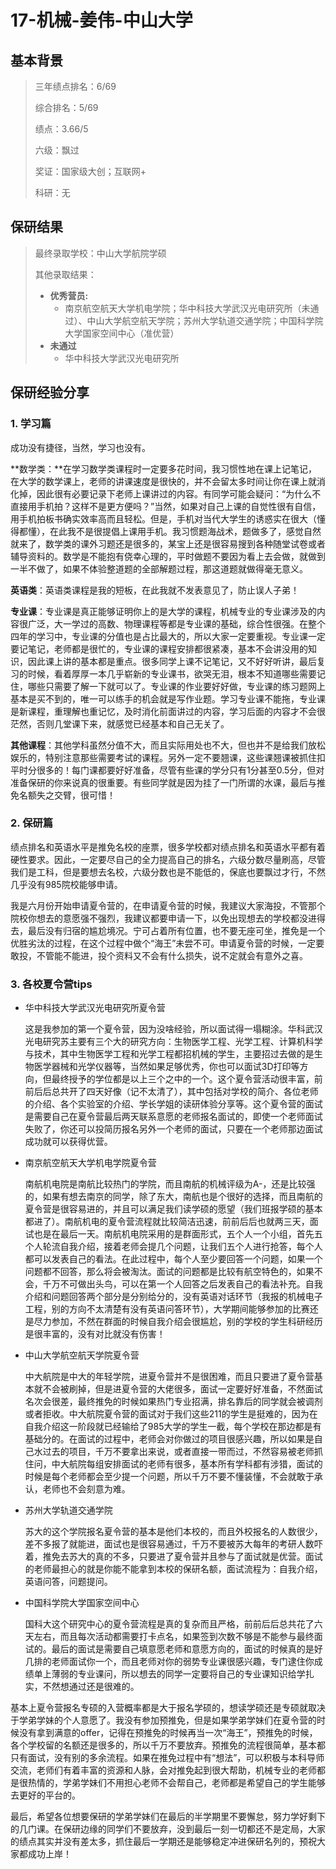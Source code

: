 # 17-机械-姜伟-中山大学



## 基本背景

> 三年绩点排名：6/69
>
> 综合排名：5/69
>
> 绩点：3.66/5
>
> 六级：飘过
>
> 奖证：国家级大创；互联网+
>
> 科研：无



## 保研结果

> 最终录取学校：中山大学航院学硕
>
> 其他录取结果：
>
> * **优秀营员:**
>   * 南京航空航天大学机电学院；华中科技大学武汉光电研究所（未通过）、中山大学航空航天学院；苏州大学轨道交通学院；中国科学院大学国家空间中心（准优营）
> * **未通过**
>   * 华中科技大学武汉光电研究所



## 保研经验分享

### 1. 学习篇

成功没有捷径，当然，学习也没有。

**数学类：**在学习数学类课程时一定要多花时间，我习惯性地在课上记笔记，在大学的数学课上，老师的讲课速度是很快的，并不会留太多时间让你在课上就消化掉，因此很有必要记录下老师上课讲过的内容。有同学可能会疑问：“为什么不直接用手机拍？这样不是更方便吗？”当然，如果对自己上课的自觉性很有自信，用手机拍板书确实效率高而且轻松。但是，手机对当代大学生的诱惑实在很大（懂得都懂），在此我不是很提倡上课用手机。我习惯题海战术，题做多了，感觉自然就来了，数学类的课外习题还是很多的，某宝上还是很容易搜到各种随堂试卷或者辅导资料的。数学是不能抱有侥幸心理的，平时做题不要因为看上去会做，就做到一半不做了，如果不体验整道题的全部解题过程，那这道题就做得毫无意义。

**英语类**：英语类课程是我的短板，在此我就不发表意见了，防止误人子弟！

**专业课**：专业课是真正能够证明你上的是大学的课程，机械专业的专业课涉及的内容很广泛，大一学过的高数、物理课程等都是专业课的基础，综合性很强。在整个四年的学习中，专业课的分值也是占比最大的，所以大家一定要重视。专业课一定要记笔记，老师都是很忙的，专业课的课程安排都很紧凑，基本不会讲没用的知识，因此课上讲的基本都是重点。很多同学上课不记笔记，又不好好听讲，最后复习的时候，看着厚厚一本几乎崭新的专业课书，欲哭无泪，根本不知道哪些需要记住，哪些只需要了解一下就可以了。专业课的作业要好好做，专业课的练习题网上基本是买不到的，唯一可以练手的机会就是写作业题。学习专业课不能拖，专业课是新课程，重理解也重记忆，及时消化前面讲过的内容，学习后面的内容才不会很茫然，否则几堂课下来，就感觉已经基本和自己无关了。

**其他课程**：其他学科虽然分值不大，而且实际用处也不大，但也并不是给我们放松娱乐的，特别注意那些需要考试的课程。另外一定不要翘课，这些课翘课被抓住扣平时分很多的！每门课都要好好准备，尽管有些课的学分只有1分甚至0.5分，但对准备保研的你来说真的很重要。有些同学就是因为挂了一门所谓的水课，最后与推免名额失之交臂，很可惜！



### 2. 保研篇

绩点排名和英语水平是推免名校的座票，很多学校都对绩点排名和英语水平都有着硬性要求。因此，一定要尽自己的全力提高自己的排名，六级分数尽量刷高，尽管我们是工科，但是要想去名校，六级分数也是不能低的，保底也要飘过才行，不然几乎没有985院校能够申请。

我是六月份开始申请夏令营的，在申请夏令营的时候，我建议大家海投，不管那个院校你想去的意愿强不强烈，我建议都要申请一下，以免出现想去的学校都没进得去，最后没有归宿的尴尬境况。宁可占着所有位置，也不要无座可坐，推免是一个优胜劣汰的过程，在这个过程中做个“海王”未尝不可。申请夏令营的时候，一定要敢投，不管能不能进，投个资料又不会有什么损失，说不定就会有意外之喜。



### 3. 各校夏令营tips

* 华中科技大学武汉光电研究所夏令营

  这是我参加的第一个夏令营，因为没啥经验，所以面试得一塌糊涂。华科武汉光电研究苏主要有三个大的研究方向：生物医学工程、光学工程、计算机科学与技术，其中生物医学工程和光学工程都招机械的学生，主要招过去做的是生物医学器械和光学仪器等，当然如果足够优秀，你也可以面试3D打印等方向，但最终授予的学位都是以上三个之中的一个。这个夏令营活动很丰富，前前后后总共开了四天好像（记不太清了），其中包括对学校的简介、各位老师的介绍、各个实验室的介绍、学长学姐的读研体验分享等。这个夏令营的面试是需要自己在夏令营最后两天联系意愿的老师报名面试的，即使一个老师面试失败了，你还可以投简历报名另外一个老师的面试，只要在一个老师那边面试成功就可以获得优营。

* 南京航空航天大学机电学院夏令营

  南航机电院是南航比较热门的学院，而且南航的机械评级为A-，还是比较强的，如果有想去南京的同学，除了东大，南航也是个很好的选择，而且南航的夏令营是很容易进的，并且可以满足我们读学硕的愿望（我们班报学硕的基本都进了）。南航机电的夏令营流程就比较简洁迅速，前前后后也就两三天，面试也是在最后一天。南航机电院采用的是群面形式，五个人一个小组，首先五个人轮流自我介绍，接着老师会提几个问题，让我们五个人进行抢答，每个人都可以发表自己的看法。在此过程中，每个人至少要回答一个问题，如果一个问题都不回答，那么将会被淘汰。面试的问题都是比较有航空特色的，如果不会，千万不可做出头鸟，可以在第一个人回答之后发表自己的看法补充。自我介绍和问题回答两个部分是分别给分的，没有英语对话环节（我报的机械电子工程，别的方向不太清楚有没有英语问答环节），大学期间能够参加的比赛还是尽力参加，不然在群面的时候自我介绍会很尴尬，别的学校的学生科研经历是很丰富的，没有对比就没有伤害！

* 中山大学航空航天学院夏令营

  中大航院是中大的年轻学院，进夏令营并不是很困难，而且只要进了夏令营基本就不会被刷掉，但是进夏令营的大佬很多，面试一定要好好准备，不然面试名次会很差，最终推免的时候如果热门专业招满，排名靠后的同学就会被调剂或者拒收。中大航院夏令营的面试对于我们这些211的学生是挺难的，因为在自我介绍这一阶段就已经输给了985大学的学生一截，每个学校在那边都是有基础分的。在面试的过程中，老师会对你做过的项目很感兴趣，所以如果是自己水过去的项目，千万不要拿出来说，或者直接一带而过，不然容易被老师抓住问，中大航院每组安排面试的老师有很多，基本所有学科都有涉猎，面试的时候是每个老师都会至少提一个问题，所以千万不要不懂装懂，不会就敢于承认，老师也不会刻意为难。

* 苏州大学轨道交通学院

  苏大的这个学院报名夏令营的基本是他们本校的，而且外校报名的人数很少，差不多报了就能进，面试也是很容易通过，千万不要被苏大每年的考研人数吓着，推免去苏大的真的不多，只要进了夏令营并且参与了面试就是优营。面试的老师最担心的就是你能不能拿到本校的保研名额，面试流程为：自我介绍，英语问答，问题提问。

* 中国科学院大学国家空间中心

  国科大这个研究中心的夏令营流程是真的复杂而且严格，前前后后总共花了六天左右，而且每次活动都需要打卡点名，如果签到次数不够是不能参与最终面试的。最后的面试是需要自己填意愿老师和意愿方向的，面试的时候真的是好几排的老师面试你一个，而且老师对你的弱势专业课很感兴趣，专门逮住你成绩单上薄弱的专业课问，所以想去的同学一定要将自己的专业课知识给学扎实，不然想通过还是很难的。

  

基本上夏令营报名专硕的入营概率都是大于报名学硕的，想读学硕还是专硕就取决于学弟学妹的个人意愿了。我没有参加预推免，但是如果学弟学妹们在夏令营的时候没有拿到满意的offer，记得在预推免的时候再当一次“海王”，预推免的时候，各个学校留的名额还是很多的，所以千万不要放弃。预推免的流程很简单，基本都只有面试，没有别的多余流程。如果在推免过程中有“想法”，可以积极与本科导师交流，老师们有着丰富的资源和人脉，会对推免起到很大帮助，机械专业的老师都是很热情的，学弟学妹们不用担心老师不会帮自己，老师都是希望自己的学生能够去更好的平台的。

最后，希望各位想要保研的学弟学妹们在最后的半学期里不要懈怠，努力学好剩下的几门课。在保研边缘的同学们不要放弃，没到最后一刻一切都还不是定局，大家的绩点其实并没有差太多，抓住最后一学期还是能够稳定冲进保研名列的，预祝大家都成功上岸！